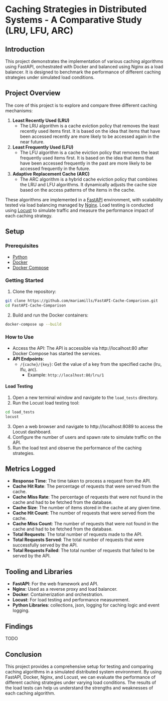 # Caching Strategies in Distributed Systems - A Comparative Study (LRU, LFU, ARC)

## Introduction

This project demonstrates the implementation of various caching algorithms using FastAPI, orchestrated with Docker and balanced using Nginx as a load balancer. It is designed to benchmark the performance of different caching strategies under simulated load conditions.


## Project Overview

The core of this project is to explore and compare three different caching mechanisms:

1. **Least Recently Used (LRU)**
   - The LRU algorithm is a cache eviction policy that removes the least recently used items first. It is based on the idea that items that have been accessed recently are more likely to be accessed again in the near future.
2. **Least Frequently Used (LFU)**
    - The LFU algorithm is a cache eviction policy that removes the least frequently used items first. It is based on the idea that items that have been accessed frequently in the past are more likely to be accessed frequently in the future.
3. **Adaptive Replacement Cache (ARC)**
    - The ARC algorithm is a hybrid cache eviction policy that combines the LRU and LFU algorithms. It dynamically adjusts the cache size based on the access patterns of the items in the cache. 

These algorithms are implemented in a [FastAPI](https://fastapi.tiangolo.com/) environment, with scalability tested via load balancing managed by [Nginx](https://www.nginx.com/). Load testing is conducted using [Locust](https://docs.locust.io/en/stable/what-is-locust.html) to simulate traffic and measure the performance impact of each caching strategy.


## Setup

### Prerequisites

- [Python](https://www.python.org/downloads/)
- [Docker](https://docs.docker.com/get-docker/)
- [Docker Compose](https://docs.docker.com/compose/install/)

### Getting Started

1. Clone the repository:

```bash
git clone https://github.com/mariamills/FastAPI-Cache-Comparison.git
cd FastAPI-Cache-Comparison
```

2. Build and run the Docker containers:

```bash
docker-compose up --build
```

### How to Use

- Access the API: The API is accessible via http://localhost:80 after Docker Compose has started the services.
- **API Endpoints**:
    - `/{cache}/{key}`: Get the value of a key from the specified cache (lru, lfu, arc).
      - Example: `http://localhost:80/lru/1`

#### Load Testing

1. Open a new terminal window and navigate to the `load_tests` directory.
2. Run the Locust load testing tool:

```bash
cd load_tests
locust
```

3. Open a web browser and navigate to http://localhost:8089 to access the Locust dashboard.
4. Configure the number of users and spawn rate to simulate traffic on the API.
5. Run the load test and observe the performance of the caching strategies.

## Metrics Logged

- **Response Time**: The time taken to process a request from the API.
- **Cache Hit Rate**: The percentage of requests that were served from the cache.
- **Cache Miss Rate**: The percentage of requests that were not found in the cache and had to be fetched from the database.
- **Cache Size**: The number of items stored in the cache at any given time.
- **Cache Hit Count**: The number of requests that were served from the cache.
- **Cache Miss Count**: The number of requests that were not found in the cache and had to be fetched from the database.
- **Total Requests**: The total number of requests made to the API.
- **Total Requests Served**: The total number of requests that were successfully served by the API.
- **Total Requests Failed**: The total number of requests that failed to be served by the API.

## Tooling and Libraries

- **FastAPI**: For the web framework and API.
- **Nginx**: Used as a reverse proxy and load balancer.
- **Docker**: Containerization and orchestration.
- **Locust**: For load testing and performance measurement.
- **Python Libraries**: collections, json, logging for caching logic and event logging.

## Findings

TODO

## Conclusion

This project provides a comprehensive setup for testing and comparing caching algorithms in a simulated distributed system environment. By using FastAPI, Docker, Nginx, and Locust, we can evaluate the performance of different caching strategies under varying load conditions. The results of the load tests can help us understand the strengths and weaknesses of each caching algorithm.




